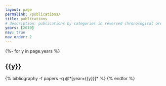 ```yaml
---
layout: page
permalink: /publications/
title: publications
# description: publications by categories in reversed chronological order. generated by jekyll-scholar.
years: [2019]
nav: true
nav_order: 2
---
```

<!-- _pages/publications.md -->
<div class="publications">

{%- for y in page.years %}
  <h2 class="year">{{y}}</h2>
  {% bibliography -f papers -q @*[year={{y}}]* %}
{% endfor %}

</div>
